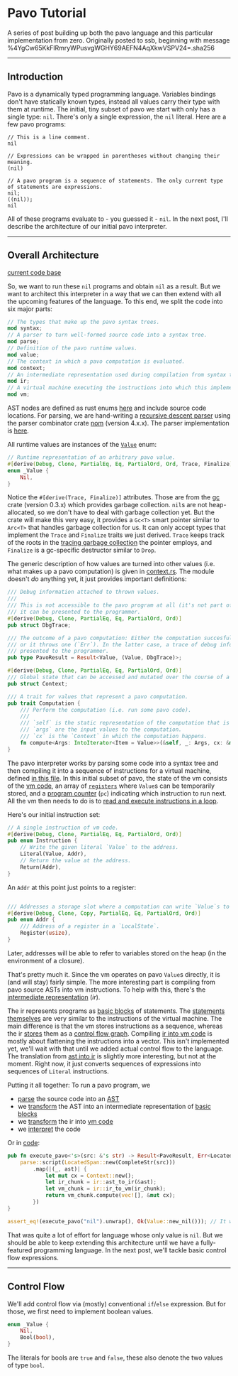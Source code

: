 # Pavo Tutorial

A series of post building up both the pavo language and this particular implementation from zero. Originally posted to ssb, beginning with message %4YgCw65KkFlRmryWPusvgWGHY69AEFN4AqXkwVSPV24=.sha256

---

## Introduction

Pavo is a dynamically typed programming language. Variables bindings don't have statically known types, instead all values carry their type with them at runtime. The initial, tiny subset of pavo we start with only has a single type: `nil`. There's only a single expression, the `nil` literal. Here are a few pavo programs:

```pavo
// This is a line comment.
nil
```

```pavo
// Expressions can be wrapped in parentheses without changing their meaning.
(nil)
```

```pavo
// A pavo program is a sequence of statements. The only current type of statements are expressions.
nil;
((nil));
nil
```

All of these programs evaluate to - you guessed it - `nil`. In the next post, I'll describe the architecture of our initial pavo interpreter.

---

## Overall Architecture

[current code base](https://github.com/AljoschaMeyer/pavo-rs/tree/1c53f9db61bc9fc2b775a8263e3aaaa3467fb4fc)

So, we want to run these `nil` programs and obtain `nil` as a result. But we want to architect this interpreter in a way that we can then extend with all the upcoming features of the language. To this end, we split the code into six major parts:

```rust
// The types that make up the pavo syntax trees.
mod syntax;
// A parser to turn well-formed source code into a syntax tree.
mod parse;
// Definition of the pavo runtime values.
mod value;
// The context in which a pavo computation is evaluated.
mod context;
// An intermediate representation used during compilation from syntax trees into executable vm code.
mod ir;
// A virtual machine executing the instructions into which this implementation compiles pavo code.
mod vm;
```

AST nodes are defined as rust enums [here](https://github.com/AljoschaMeyer/pavo-rs/blob/1c53f9db61bc9fc2b775a8263e3aaaa3467fb4fc/src/syntax.rs) and include source code locations. For parsing, we are hand-writing a [recursive descent parser](https://en.wikipedia.org/wiki/Recursive_descent_parser) using the parser combinator crate [nom](https://crates.io/crates/nom) (version 4.x.x). The parser implementation is [here](https://github.com/AljoschaMeyer/pavo-rs/blob/1c53f9db61bc9fc2b775a8263e3aaaa3467fb4fc/src/parse.rs).

All runtime values are instances of the [`Value`](https://github.com/AljoschaMeyer/pavo-rs/blob/1c53f9db61bc9fc2b775a8263e3aaaa3467fb4fc/src/value.rs) enum:

```rust
// Runtime representation of an arbitrary pavo value.
#[derive(Debug, Clone, PartialEq, Eq, PartialOrd, Ord, Trace, Finalize)]
enum _Value {
    Nil,
}
```

Notice the `#[derive(Trace, Finalize)]` attributes. Those are from the [gc](https://crates.io/crates/gc) crate (version 0.3.x) which provides garbage collection. `nil`s are not heap-allocated, so we don't have to deal with garbage collection yet. But the crate will make this very easy, it provides a `Gc<T>` smart pointer similar to `Arc<T>` that handles garbage collection for us. It can only accept types that implement the `Trace` and `Finalize` traits we just derived. `Trace` keeps track of the roots in the [tracing garbage collection](https://en.wikipedia.org/wiki/Tracing_garbage_collection) the pointer employs, and `Finalize` is a gc-specific destructor similar to `Drop`.

The generic description of how values are turned into other values (i.e. what makes up a pavo computation) is given in [context.rs](https://github.com/AljoschaMeyer/pavo-rs/blob/1c53f9db61bc9fc2b775a8263e3aaaa3467fb4fc/src/context.rs). The module doesn't *do* anything yet, it just provides important definitions:

```rust
/// Debug information attached to thrown values.
///
/// This is not accessible to the pavo program at all (it's not part of the language semantics), but
/// it can be presented to the programmer.
#[derive(Debug, Clone, PartialEq, Eq, PartialOrd, Ord)]
pub struct DbgTrace;

/// The outcome of a pavo computation: Either the computation succesfully produces a `Value` (`Ok`),
/// or it throws one (`Err`). In the latter case, a trace of debug information is attached, to be
/// presented to the programmer.
pub type PavoResult = Result<Value, (Value, DbgTrace)>;

#[derive(Debug, Clone, PartialEq, Eq, PartialOrd, Ord)]
/// Global state that can be accessed and mutated over the course of a pavo computation.
pub struct Context;

/// A trait for values that represent a pavo computation.
pub trait Computation {
    /// Perform the computation (i.e. run some pavo code).
    ///
    /// `self` is the static representation of the computation that is executed.
    /// `args` are the input values to the computation.
    /// `cx` is the `Context` in which the computation happens.
    fn compute<Args: IntoIterator<Item = Value>>(&self, _: Args, cx: &mut Context) -> PavoResult;
}
```

The pavo interpreter works by parsing some code into a syntax tree and then compiling it into a sequence of instructions for a virtual machine, defined [in this file](https://github.com/AljoschaMeyer/pavo-rs/blob/1c53f9db61bc9fc2b775a8263e3aaaa3467fb4fc/src/vm.rs). In this initial subset of pavo, the state of the vm consists of the [vm code](https://github.com/AljoschaMeyer/pavo-rs/blob/1c53f9db61bc9fc2b775a8263e3aaaa3467fb4fc/src/vm.rs#L16), an array of [`registers`](https://github.com/AljoschaMeyer/pavo-rs/blob/1c53f9db61bc9fc2b775a8263e3aaaa3467fb4fc/src/vm.rs#L37) where `Value`s can be temporarily stored, and a [program counter](https://github.com/AljoschaMeyer/pavo-rs/blob/1c53f9db61bc9fc2b775a8263e3aaaa3467fb4fc/src/vm.rs#L35) (`pc`) indicating which instruction to run next. All the vm then needs to do is to [read and execute instructions in a loop](https://github.com/AljoschaMeyer/pavo-rs/blob/1c53f9db61bc9fc2b775a8263e3aaaa3467fb4fc/src/vm.rs#L106).

Here's our initial instruction set:

```rust
// A single instruction of vm code.
#[derive(Debug, Clone, PartialEq, Eq, PartialOrd, Ord)]
pub enum Instruction {
    // Write the given literal `Value` to the address.
    Literal(Value, Addr),
    // Return the value at the address.
    Return(Addr),
}
```

An `Addr` at this point just points to a register:

```rust

/// Addresses a storage slot where a computation can write `Value`s to (or from where to read them).
#[derive(Debug, Clone, Copy, PartialEq, Eq, PartialOrd, Ord)]
pub enum Addr {
    /// Address of a register in a `LocalState`.
    Register(usize),
}
```

Later, addresses will be able to refer to variables stored on the heap (in the environment of a closure).

That's pretty much it. Since the vm operates on pavo `Value`s directly, it is (and will stay) fairly simple. The more interesting part is compiling from pavo source ASTs into vm instructions. To help with this, there's the [intermediate representation](https://github.com/AljoschaMeyer/pavo-rs/blob/1c53f9db61bc9fc2b775a8263e3aaaa3467fb4fc/src/ir.rs) (*ir*).

The ir represents programs as [basic blocks](https://en.wikipedia.org/wiki/Basic_block) of statements. The [statements themselves](https://github.com/AljoschaMeyer/pavo-rs/blob/1c53f9db61bc9fc2b775a8263e3aaaa3467fb4fc/src/ir.rs#L44) are very similar to the instructions of the virtual machine. The main difference is that the vm stores instructions as a sequence, whereas the ir [stores](https://github.com/AljoschaMeyer/pavo-rs/blob/1c53f9db61bc9fc2b775a8263e3aaaa3467fb4fc/src/ir.rs#L16) them as a [control flow graph](https://en.wikipedia.org/wiki/Control-flow_graph). Compiling [ir into vm code](https://github.com/AljoschaMeyer/pavo-rs/blob/1c53f9db61bc9fc2b775a8263e3aaaa3467fb4fc/src/ir.rs#L71) is mostly about flattening the instructions into a vector. This isn't implemented yet, we'll wait with that until we added actual control flow to the language. The translation from [ast into ir](https://github.com/AljoschaMeyer/pavo-rs/blob/1c53f9db61bc9fc2b775a8263e3aaaa3467fb4fc/src/ir.rs#L52) is slightly more interesting, but not at the moment. Right now, it just converts sequences of expressions into sequences of `Literal` instructions.

Putting it all together: To run a pavo program, we

- [parse](https://github.com/AljoschaMeyer/pavo-rs/blob/1c53f9db61bc9fc2b775a8263e3aaaa3467fb4fc/src/parse.rs#L94) the source code into an [AST](https://github.com/AljoschaMeyer/pavo-rs/blob/1c53f9db61bc9fc2b775a8263e3aaaa3467fb4fc/src/syntax.rs)
- we [transform](https://github.com/AljoschaMeyer/pavo-rs/blob/1c53f9db61bc9fc2b775a8263e3aaaa3467fb4fc/src/ir.rs#L52) the AST into an intermediate representation of [basic blocks](https://github.com/AljoschaMeyer/pavo-rs/blob/1c53f9db61bc9fc2b775a8263e3aaaa3467fb4fc/src/ir.rs#L17)
- we [transform](https://github.com/AljoschaMeyer/pavo-rs/blob/1c53f9db61bc9fc2b775a8263e3aaaa3467fb4fc/src/ir.rs#L71) the ir into [vm code](https://github.com/AljoschaMeyer/pavo-rs/blob/1c53f9db61bc9fc2b775a8263e3aaaa3467fb4fc/src/vm.rs#L14)
- we [interpret](https://github.com/AljoschaMeyer/pavo-rs/blob/1c53f9db61bc9fc2b775a8263e3aaaa3467fb4fc/src/vm.rs#L103) the code

Or in [code](https://github.com/AljoschaMeyer/pavo-rs/blob/1c53f9db61bc9fc2b775a8263e3aaaa3467fb4fc/src/lib.rs#L19):

```rust
pub fn execute_pavo<'s>(src: &'s str) -> Result<PavoResult, Err<LocatedSpan<CompleteStr<'s>>>> {
    parse::script(LocatedSpan::new(CompleteStr(src)))
        .map(|(_, ast)| {
            let mut cx = Context::new();
            let ir_chunk = ir::ast_to_ir(&ast);
            let vm_chunk = ir::ir_to_vm(ir_chunk);
            return vm_chunk.compute(vec![], &mut cx);
        })
}

assert_eq!(execute_pavo("nil").unwrap(), Ok(Value::new_nil())); // It works!
```

That was quite a lot of effort for language whose only value is `nil`. But we should be able to keep extending this architecture until we have a fully-featured programming language. In the next post, we'll tackle basic control flow expressions.

---

## Control Flow

We'll add control flow via (mostly) conventional `if`/`else` expression. But for those, we first need to implement boolean values.

```rust
enum _Value {
    Nil,
    Bool(bool),
}
```

The literals for bools are `true` and `false`, these also denote the two values of type `bool`.
